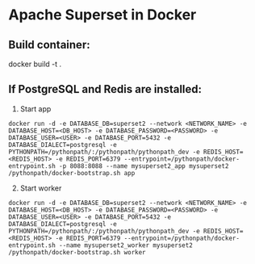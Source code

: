 # Apache Superset in Docker

## Build container:
docker build -t <TAG> .

## If PostgreSQL and Redis are installed:

1. Start app

`docker run -d -e DATABASE_DB=superset2 --network <NETWORK_NAME> -e DATABASE_HOST=<DB_HOST> -e DATABASE_PASSWORD=<PASSWORD> -e DATABASE_USER=<USER> -e DATABASE_PORT=5432 -e DATABASE_DIALECT=postgresql -e PYTHONPATH=/pythonpath/:/pythonpath/pythonpath_dev -e REDIS_HOST=<REDIS_HOST> -e REDIS_PORT=6379 --entrypoint=/pythonpath/docker-entrypoint.sh -p 8088:8088 --name mysuperset2_app mysuperset2 /pythonpath/docker-bootstrap.sh app`

2. Start worker

`docker run -d -e DATABASE_DB=superset2 --network <NETWORK_NAME> -e DATABASE_HOST=<DB_HOST> -e DATABASE_PASSWORD=<PASSWORD> -e DATABASE_USER=<USER> -e DATABASE_PORT=5432 -e DATABASE_DIALECT=postgresql -e PYTHONPATH=/pythonpath/:/pythonpath/pythonpath_dev -e REDIS_HOST=<REDIS_HOST> -e REDIS_PORT=6379 --entrypoint=/pythonpath/docker-entrypoint.sh --name mysuperset2_worker mysuperset2 /pythonpath/docker-bootstrap.sh worker`

